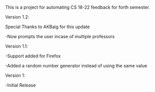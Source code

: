 This is a project for automating CS 18-22 feedback for forth semester.

Version 1.2:

Special Thanks to AKBaig for this update

-Now prompts the user incase of multiple professors

Version 1.1:

-Support added for Firefox

-Added a random number generator instead of using the same value

Version 1:

-Initial Release
